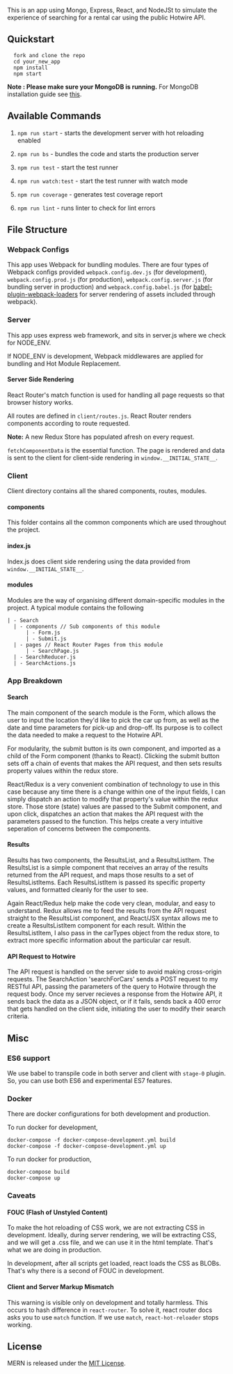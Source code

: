 This is an app using Mongo, Express, React, and NodeJSt to simulate the experience of searching for a rental car using the public Hotwire API. 

## Quickstart

```
  fork and clone the repo
  cd your_new_app
  npm install
  npm start
```

**Note : Please make sure your MongoDB is running.** For MongoDB installation guide see [this](https://docs.mongodb.org/v3.0/installation/).

## Available Commands

1. `npm run start` - starts the development server with hot reloading enabled

2. `npm run bs` - bundles the code and starts the production server

3. `npm run test` - start the test runner

4. `npm run watch:test` - start the test runner with watch mode

5. `npm run coverage` - generates test coverage report

6. `npm run lint` - runs linter to check for lint errors

## File Structure

### Webpack Configs

This app uses Webpack for bundling modules. There are four types of Webpack configs provided `webpack.config.dev.js` (for development), `webpack.config.prod.js` (for production), `webpack.config.server.js` (for bundling server in production) and `webpack.config.babel.js` (for [babel-plugin-webpack-loaders](https://github.com/istarkov/babel-plugin-webpack-loaders) for server rendering of assets included through webpack).

### Server

This app uses express web framework, and sits in server.js where we check for NODE_ENV.

If NODE_ENV is development, Webpack middlewares are applied for bundling and Hot Module Replacement.

#### Server Side Rendering

React Router's match function is used for handling all page requests so that browser history works.

All routes are defined in `client/routes.js`. React Router renders components according to route requested.

**Note:** A new Redux Store has populated afresh on every request.

`fetchComponentData` is the essential function. The page is rendered and data is sent to the client for client-side rendering in `window.__INITIAL_STATE__`.

### Client

Client directory contains all the shared components, routes, modules.

#### components
This folder contains all the common components which are used throughout the project.

#### index.js
Index.js does client side rendering using the data provided from `window.__INITIAL_STATE__`.

#### modules
Modules are the way of organising different domain-specific modules in the project. A typical module contains the following
```
| - Search
  | - components // Sub components of this module
      | - Form.js
      | - Submit.js
  | - pages // React Router Pages from this module
      | - SearchPage.js
  | - SearchReducer.js
  | - SearchActions.js
```
### App Breakdown

#### Search
The main component of the search module is the Form, which allows the user to input the location they'd like to pick the car up from, as well as the date and time parameters for pick-up and drop-off. Its purpose is to collect the data needed to make a request to the Hotwire API.

For modularity, the submit button is its own component, and imported as a child of the Form component (thanks to React). Clicking the submit button sets off a chain of events that makes the API request, and then sets results property values within the redux store.

React/Redux is a very convenient combination of technology to use in this case because any time there is a change within one of the input fields, I can simply dispatch an action to modify that property's value within the redux store. Those store (state) values are passed to the Submit component, and upon click, dispatches an action that makes the API request with the parameters passed to the function. This helps create a very intuitive seperation of concerns between the components. 

#### Results
Results has two components, the ResultsList, and a ResultsListItem. The ResultsList is a simple component that receives an array of the results returned from the API request, and maps those results to a set of ResultsListItems.
Each ResultsListItem is passed its specific property values, and formatted cleanly for the user to see.

Again React/Redux help make the code very clean, modular, and easy to understand. Redux allows me to feed the results from the API request straight to the ResultsList component, and React/JSX syntax allows me to create a ResultsListItem component for each result. Within the ResultsListItem, I also pass in the carTypes object from the redux store, to extract more specific information about the particular car result.

#### API Request to Hotwire
The API request is handled on the server side to avoid making cross-origin requests. The SearchAction 'searchForCars' sends a POST request to my RESTful API, passing the parameters of the query to Hotwire through the request body. Once my server recieves a response from the Hotwire API, it sends back the data as a JSON object, or if it fails, sends back a 400 error that gets handled on the client side, initiating the user to modify their search criteria.

## Misc

### ES6 support
We use babel to transpile code in both server and client with `stage-0` plugin. So, you can use both ES6 and experimental ES7 features.

### Docker
There are docker configurations for both development and production.

To run docker for development,
```
docker-compose -f docker-compose-development.yml build
docker-compose -f docker-compose-development.yml up
```

To run docker for production,
```
docker-compose build
docker-compose up
```

### Caveats

#### FOUC (Flash of Unstyled Content)
To make the hot reloading of CSS work, we are not extracting CSS in development. Ideally, during server rendering, we will be extracting CSS, and we will get a .css file, and we can use it in the html template. That's what we are doing in production.

In development, after all scripts get loaded, react loads the CSS as BLOBs. That's why there is a second of FOUC in development.

#### Client and Server Markup Mismatch
This warning is visible only on development and totally harmless. This occurs to hash difference in `react-router`. To solve it, react router docs asks you to use `match` function. If we use `match`, `react-hot-reloader` stops working.

## License
MERN is released under the [MIT License](http://www.opensource.org/licenses/MIT).
